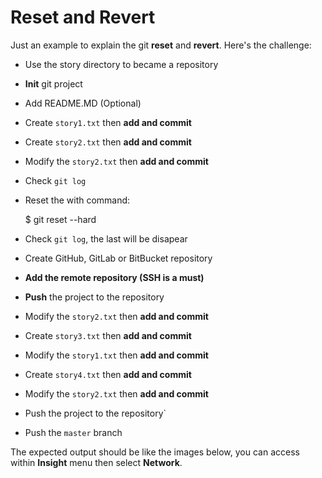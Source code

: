 # Reset and Revert

Just an example to explain the git **reset** and **revert**. Here's the challenge:

- Use the story directory to became a repository
- **Init** git project
- Add README.MD (Optional)
- Create `story1.txt` then **add and commit**
- Create `story2.txt` then **add and commit**
- Modify the `story2.txt` then **add and commit**
- Check `git log`
- Reset the with command:

    $ git reset --hard <the hash of the last commit>

- Check `git log`, the last will be disapear
- Create GitHub, GitLab or BitBucket repository
- **Add the remote repository (SSH is a must)**
- **Push** the project to the repository
- Modify the `story2.txt` then **add and commit**
- Create `story3.txt` then **add and commit**
- Modify the `story1.txt` then **add and commit**
- Create `story4.txt` then **add and commit**
- Modify the `story2.txt` then **add and commit**
- Push the project to the repository`
- Push the `master` branch

The expected output should be like the images below, you can access within **Insight** menu then select **Network**.